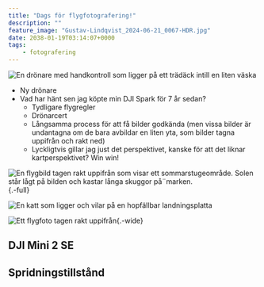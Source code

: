 ```yaml
---
title: "Dags för flygfotografering!"
description: ""
feature_image: "Gustav-Lindqvist_2024-06-21_0067-HDR.jpg"
date: 2038-01-19T03:14:07+0000
tags:
    - fotografering
---
```


![En drönare med handkontroll som ligger på ett trädäck intill en liten väska](20240619_202232.jpg)

 - Ny drönare
 - Vad har hänt sen jag köpte min DJI Spark för 7 år sedan?
   - Tydligare flygregler
   - Drönarcert
   - Långsamma process för att få bilder godkända (men vissa bilder är undantagna om de bara avbildar en liten yta, som bilder tagna uppifrån och rakt ned)
   - Lyckligtvis gillar jag just det perspektivet, kanske för att det liknar kartperspektivet? Win win!

![En flygbild tagen rakt uppifrån som visar ett sommarstugeområde. Solen står lågt på bilden och kastar långa skuggor på¨marken.](Gustav-Lindqvist_2024-06-21_0057.jpg){.-full}

![En katt som ligger och vilar på en hopfällbar landningsplatta](20240621_163906.jpg)

![Ett flygfoto tagen rakt uppifrån ](Gustav-Lindqvist_2024-06-21_0054.jpg){.-wide}
## DJI Mini 2 SE

## Spridningstillstånd